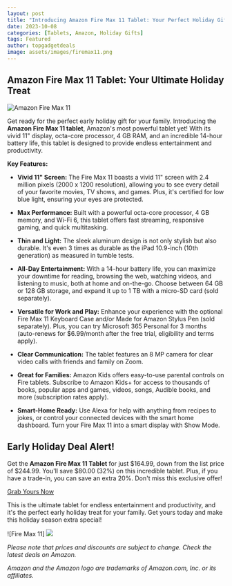 ```yaml
---
layout: post
title: "Introducing Amazon Fire Max 11 Tablet: Your Perfect Holiday Gift"
date: 2023-10-08
categories: [Tablets, Amazon, Holiday Gifts]
tags: Featured
author: topgadgetdeals
image: assets/images/firemax11.png
---
```


## Amazon Fire Max 11 Tablet: Your Ultimate Holiday Treat

![Amazon Fire Max 11](/images/amazon-fire-max-11.jpg)

Get ready for the perfect early holiday gift for your family. Introducing the **Amazon Fire Max 11 tablet**, Amazon's most powerful tablet yet! With its vivid 11" display, octa-core processor, 4 GB RAM, and an incredible 14-hour battery life, this tablet is designed to provide endless entertainment and productivity.

**Key Features:**

- **Vivid 11" Screen:** The Fire Max 11 boasts a vivid 11" screen with 2.4 million pixels (2000 x 1200 resolution), allowing you to see every detail of your favorite movies, TV shows, and games. Plus, it's certified for low blue light, ensuring your eyes are protected.

- **Max Performance:** Built with a powerful octa-core processor, 4 GB memory, and Wi-Fi 6, this tablet offers fast streaming, responsive gaming, and quick multitasking.

- **Thin and Light:** The sleek aluminum design is not only stylish but also durable. It's even 3 times as durable as the iPad 10.9-inch (10th generation) as measured in tumble tests.

- **All-Day Entertainment:** With a 14-hour battery life, you can maximize your downtime for reading, browsing the web, watching videos, and listening to music, both at home and on-the-go. Choose between 64 GB or 128 GB storage, and expand it up to 1 TB with a micro-SD card (sold separately).

- **Versatile for Work and Play:** Enhance your experience with the optional Fire Max 11 Keyboard Case and/or Made for Amazon Stylus Pen (sold separately). Plus, you can try Microsoft 365 Personal for 3 months (auto-renews for $6.99/month after the free trial, eligibility and terms apply).

- **Clear Communication:** The tablet features an 8 MP camera for clear video calls with friends and family on Zoom.

- **Great for Families:** Amazon Kids offers easy-to-use parental controls on Fire tablets. Subscribe to Amazon Kids+ for access to thousands of books, popular apps and games, videos, songs, Audible books, and more (subscription rates apply).

- **Smart-Home Ready:** Use Alexa for help with anything from recipes to jokes, or control your connected devices with the smart home dashboard. Turn your Fire Max 11 into a smart display with Show Mode.

## Early Holiday Deal Alert!

Get the **Amazon Fire Max 11 Tablet** for just $164.99, down from the list price of $244.99. You'll save $80.00 (32%) on this incredible tablet. Plus, if you have a trade-in, you can save an extra 20%. Don't miss this exclusive offer!

[Grab Yours Now](https://amzn.to/3RJga2m)

This is the ultimate tablet for endless entertainment and productivity, and it's the perfect early holiday treat for your family. Get yours today and make this holiday season extra special!

![Fire Max 11] <a href="https://www.amazon.com/Introducing-Amazon-octa-core-processor-lockscreen/dp/B0C1WHPPKH?&linkCode=li2&tag=godesignbuild-20&linkId=8d7e3978970cbeb7466029dc5ffa5091&language=en_US&ref_=as_li_ss_il" target="_blank"><img border="0" src="//ws-na.amazon-adsystem.com/widgets/q?_encoding=UTF8&ASIN=B0C1WHPPKH&Format=_SL160_&ID=AsinImage&MarketPlace=US&ServiceVersion=20070822&WS=1&tag=godesignbuild-20&language=en_US" ></a><img src="https://ir-na.amazon-adsystem.com/e/ir?t=godesignbuild-20&language=en_US&l=li2&o=1&a=B0C1WHPPKH" width="1" height="1" border="0" alt="" style="border:none !important; margin:0px !important;" />

*Please note that prices and discounts are subject to change. Check the latest deals on Amazon.*

*Amazon and the Amazon logo are trademarks of Amazon.com, Inc. or its affiliates.*

